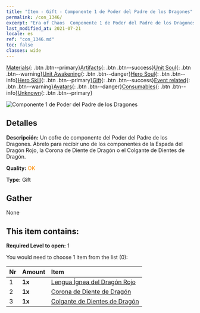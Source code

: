 ```yaml
---
title: "Item - Gift - Componente 1 de Poder del Padre de los Dragones"
permalink: /con_1346/
excerpt: "Era of Chaos  Componente 1 de Poder del Padre de los Dragones"
last_modified_at: 2021-07-21
locale: es
ref: "con_1346.md"
toc: false
classes: wide
---
```

 [Materials](/ItemsES/){: .btn .btn--primary}[Artifacts](/ItemsES/Artifacts/){: .btn .btn--success}[Unit Soul](/ItemsES/UnitSoul/){: .btn .btn--warning}[Unit Awakening](/ItemsES/UnitAwakening/){: .btn .btn--danger}[Hero Soul](/ItemsES/HeroSoul/){: .btn .btn--info}[Hero Skill](/ItemsES/HeroSkill/){: .btn .btn--primary}[Gift](/ItemsES/Gift/){: .btn .btn--success}[Event related](/ItemsES/Events/){: .btn .btn--warning}[Avatars](/ItemsES/Avatars/){: .btn .btn--danger}[Consumables](/ItemsES/Consumables/){: .btn .btn--info}[Unknown](/ItemsES/Unknown/){: .btn .btn--primary}

 ![Componente 1 de Poder del Padre de los Dragones](/images/t/i_906025.png)

## Detalles
 **Descripción:** Un cofre de componente del Poder del Padre de los Dragones. Ábrelo para recibir uno de los componentes de la Espada del Dragón Rojo, la Corona de Diente de Dragón o el Colgante de Dientes de Dragón.

 **Quality:** <span style="color: #FF8C00">OK</span>

 **Type:** Gift

## Gather

  None

## This item contains:

 **Required Level to open:** 1

 You would need to choose 1 item from the list (0):

  | Nr | Amount |     Item    |
  |:---|:-------|:------------|
  | 1 |  **1x** | [Lengua Ígnea del Dragón Rojo](/ItemsES/art_146/) |  | 
  | 2 |  **1x** | [Corona de Diente de Dragón](/ItemsES/art_147/) |  | 
  | 3 |  **1x** | [Colgante de Dientes de Dragón](/ItemsES/art_149/) |  | 

